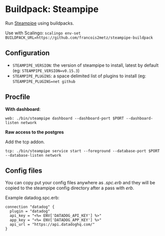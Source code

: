 # Buildpack: Steampipe

Run [Steampipe][] using buildpacks.

Use with Scalingo: `scalingo env-set BUILDPACK_URL=https://github.com/francois2metz/steampipe-buildpack`

## Configuration

- `STEAMPIPE_VERSION`: the version of steampipe to install, latest by default (eg: `STEAMPIPE_VERSION=v0.15.3`)
- `STEAMPIPE_PLUGINS`: a space delimited list of plugins to install (eg: `STEAMPIPE_PLUGINS=net github`

## Procfile

**With dashboard**:

```
web: ./bin/steampipe dashboard --dashboard-port $PORT --dashboard-listen network
```

**Raw access to the postgres**

Add the tcp addon.

```
tcp: ./bin/steampipe service start --foreground --database-port $PORT --database-listen network
```

## Config files

You can copy put your config files anywhere as *.spc.erb* and they will be copied to the steampipe config directory after a pass with *erb*.

Example datadog.spc.erb:

```
connection "datadog" {
  plugin = "datadog"
  api_key = "<%= ENV['DATADOG_API_KEY'] %>"
  app_key = "<%= ENV['DATADOG_APP_KEY'] %>"
  api_url = "https://api.datadoghq.com/"
}
```

[steampipe]: https://steampipe.io/
